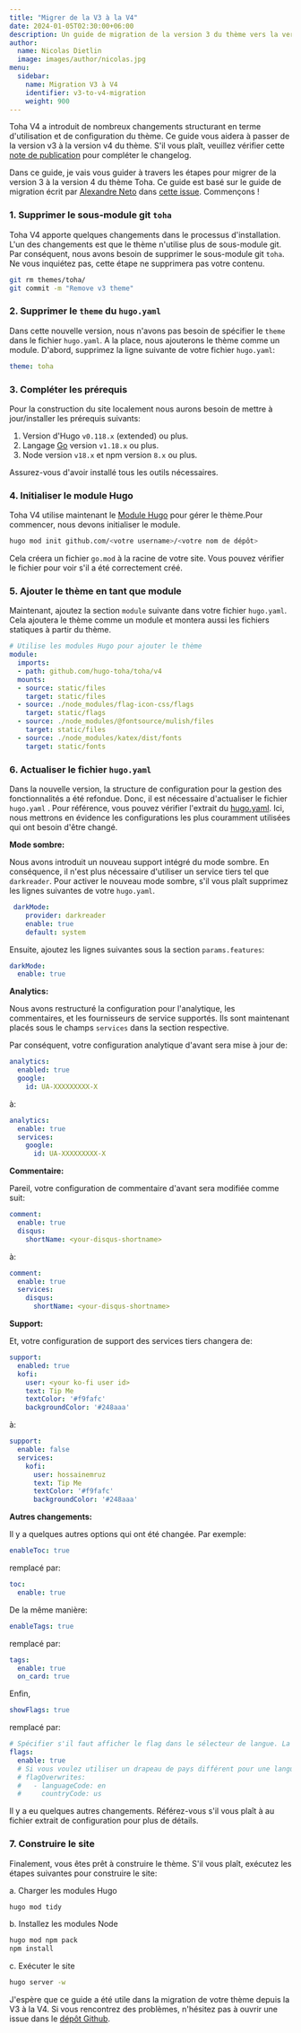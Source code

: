 ```yaml
---
title: "Migrer de la V3 à la V4"
date: 2024-01-05T02:30:00+06:00
description: Un guide de migration de la version 3 du thème vers la version 4.
author:
  name: Nicolas Dietlin
  image: images/author/nicolas.jpg
menu:
  sidebar:
    name: Migration V3 à V4
    identifier: v3-to-v4-migration
    weight: 900
---
```


Toha V4 a introduit de nombreux changements structurant en terme d'utilisation et de configuration du thème. Ce guide vous aidera à passer de la version v3 à la version v4 du thème. S'il vous plaît, veuillez vérifier cette [note de publication](https://github.com/hugo-toha/toha/releases/tag/v4.0.0) pour compléter le changelog.

Dans ce guide, je vais vous guider à travers les étapes pour migrer de la version 3 à la version 4 du thème Toha. Ce guide est basé sur le guide de migration écrit par [Alexandre Neto](https://github.com/SrNetoChan) dans [cette issue](https://github.com/hugo-toha/toha/issues/852). Commençons !

### 1. Supprimer le sous-module git `toha`

Toha V4 apporte quelques changements dans le processus d'installation. L'un des changements est que le thème n'utilise plus de sous-module git. Par conséquent, nous avons besoin de supprimer le sous-module git `toha`. Ne vous inquiétez pas, cette étape ne supprimera pas votre contenu.

```bash
git rm themes/toha/
git commit -m "Remove v3 theme"
```

### 2. Supprimer le `theme` du `hugo.yaml`

Dans cette nouvelle version, nous n'avons pas besoin de spécifier le `theme` dans le fichier `hugo.yaml`. A la place, nous ajouterons le thème comme un module. D'abord, supprimez la ligne suivante de votre fichier `hugo.yaml`:

```yaml
theme: toha
```

### 3. Compléter les prérequis

Pour la construction du site localement nous aurons besoin de mettre à jour/installer les prérequis suivants:

1. Version d'Hugo `v0.118.x` (extended) ou plus.
2. Langage [Go](https://go.dev/doc/install) version `v1.18.x` ou plus.
3. Node version `v18.x` et npm version `8.x` ou plus.

Assurez-vous d'avoir installé tous les outils nécessaires.

### 4. Initialiser le module Hugo

Toha V4 utilise maintenant le [Module Hugo](https://gohugo.io/hugo-modules/) pour gérer le thème.Pour commencer, nous devons initialiser le module.

```bash
hugo mod init github.com/<votre username>/<votre nom de dépôt>
```

Cela créera un fichier `go.mod` à la racine de votre site. Vous pouvez vérifier le fichier pour voir s'il a été correctement créé.

### 5. Ajouter le thème en tant que module

Maintenant, ajoutez la section `module` suivante dans votre fichier `hugo.yaml`. Cela ajoutera le thème comme un module et montera aussi les fichiers statiques à partir du thème.

```yaml
# Utilise les modules Hugo pour ajouter le thème
module:
  imports:
  - path: github.com/hugo-toha/toha/v4
  mounts:
  - source: static/files
    target: static/files
  - source: ./node_modules/flag-icon-css/flags
    target: static/flags
  - source: ./node_modules/@fontsource/mulish/files
    target: static/files
  - source: ./node_modules/katex/dist/fonts
    target: static/fonts
```

### 6. Actualiser le fichier `hugo.yaml`

Dans la nouvelle version, la structure de configuration pour la gestion des fonctionnalités a été refondue. Donc, il est nécessaire d'actualiser le fichier `hugo.yaml` . Pour référence, vous pouvez vérifier l'extrait du [hugo.yaml](https://github.com/hugo-toha/hugo-toha.github.io/blob/main/hugo.yaml). Ici, nous mettrons en évidence les configurations les plus couramment utilisées qui ont besoin d'être changé.

**Mode sombre:**

Nous avons introduit un nouveau support intégré du mode sombre. En conséquence, il n'est plus nécessaire d'utiliser un service tiers tel que `darkreader`. Pour activer le nouveau mode sombre, s'il vous plaît supprimez les lignes suivantes de votre `hugo.yaml`.

```yaml
 darkMode:
    provider: darkreader
    enable: true
    default: system
```

Ensuite, ajoutez les lignes suivantes sous la section `params.features`:

```yaml
darkMode:
  enable: true
```

**Analytics:**

Nous avons restructuré la configuration pour l'analytique, les commentaires, et les fournisseurs de service supportés. Ils sont maintenant placés sous le champs `services` dans la section respective.

Par conséquent, votre configuration analytique d'avant sera mise à jour de:

```yaml
analytics:
  enabled: true
  google:
    id: UA-XXXXXXXXX-X
```

à:

```yaml
analytics:
  enable: true
  services:
    google:
      id: UA-XXXXXXXXX-X
```

**Commentaire:**

Pareil, votre configuration de commentaire d'avant sera modifiée comme suit:

```yaml
comment:
  enable: true
  disqus:
    shortName: <your-disqus-shortname>
```

à:
  
```yaml
comment:
  enable: true
  services:
    disqus:
      shortName: <your-disqus-shortname>
```

**Support:**

Et, votre configuration de support des services tiers changera de:

```yaml
support:
  enabled: true
  kofi:
    user: <your ko-fi user id>
    text: Tip Me
    textColor: '#f9fafc'
    backgroundColor: '#248aaa'
```

à:

```yaml
support:
  enable: false
  services:
    kofi:
      user: hossainemruz
      text: Tip Me
      textColor: '#f9fafc'
      backgroundColor: '#248aaa'
```

**Autres changements:**

Il y a quelques autres options qui ont été changée. Par exemple:

```yaml
enableToc: true
```

remplacé par:

```yaml
toc:
  enable: true
```

De la même manière:

```yaml
enableTags: true
```

remplacé par:

```yaml
tags:
  enable: true
  on_card: true
```

Enfin,

```yaml
showFlags: true
```

remplacé par:

```yaml
# Spécifier s'il faut afficher le flag dans le sélecteur de langue. La valeur par défaut est True.
flags:
  enable: true
  # Si vous voulez utiliser un drapeau de pays différent pour une langue, spécifiez le ici. 
  # flagOverwrites:
  #   - languageCode: en
  #     countryCode: us
```

Il y a eu quelques autres changements. Référez-vous s'il vous plaît à au fichier extrait de configuration pour plus de détails.

### 7. Construire le site

Finalement, vous êtes prêt à construire le thème. S'il vous plaît, exécutez les étapes suivantes pour construire le site:

a. Charger les modules Hugo

```bash
hugo mod tidy
```

b. Installez les modules Node

```bash
hugo mod npm pack
npm install
```

c. Exécuter le site

```bash
hugo server -w
```

J'espère que ce guide a été utile dans la migration de votre thème depuis la V3 à la V4. Si vous rencontrez des problèmes, n'hésitez pas à ouvrir une issue dans le [dépôt Github](https://github.com/hugo-toha/toha).
